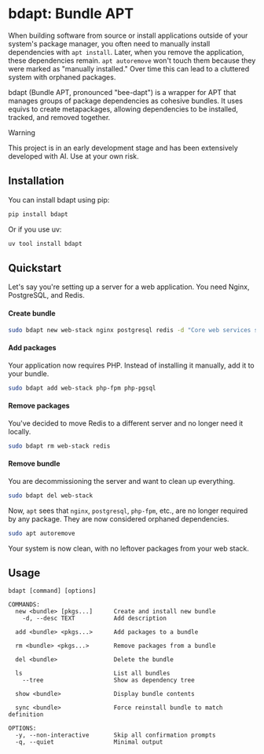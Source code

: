 # bdapt: Bundle APT

When building software from source or install applications outside of your system's package manager, you often need to manually install dependencies with `apt install`. Later, when you remove the application, these dependencies remain. `apt autoremove` won't touch them because they were marked as "manually installed." Over time this can lead to a cluttered system with orphaned packages.

bdapt (Bundle APT, pronounced "bee-dapt") is a wrapper for APT that manages groups of package dependencies as cohesive bundles. It uses equivs to create metapackages, allowing dependencies to be installed, tracked, and removed together.

> [!WARNING]  
> This project is in an early development stage and has been extensively developed with AI. Use at your own risk.

## Installation

You can install bdapt using pip:

```bash
pip install bdapt
```

Or if you use uv:

```bash
uv tool install bdapt
```

## Quickstart

Let's say you're setting up a server for a web application. You need Nginx, PostgreSQL, and Redis.

#### Create bundle

```bash
sudo bdapt new web-stack nginx postgresql redis -d "Core web services stack"
```

#### Add packages

Your application now requires PHP. Instead of installing it manually, add it to your bundle.

```bash
sudo bdapt add web-stack php-fpm php-pgsql
```

#### Remove packages

You've decided to move Redis to a different server and no longer need it locally.

```bash
sudo bdapt rm web-stack redis
```

#### Remove bundle

You are decommissioning the server and want to clean up everything.

```bash
sudo bdapt del web-stack
```

Now, `apt` sees that `nginx`, `postgresql`, `php-fpm`, etc., are no longer required by any package. They are now considered orphaned dependencies.

```bash
sudo apt autoremove
```
Your system is now clean, with no leftover packages from your web stack.

## Usage

```plaintext
bdapt [command] [options]

COMMANDS:
  new <bundle> [pkgs...]      Create and install new bundle
    -d, --desc TEXT           Add description

  add <bundle> <pkgs...>      Add packages to a bundle

  rm <bundle> <pkgs...>       Remove packages from a bundle

  del <bundle>                Delete the bundle

  ls                          List all bundles
    --tree                    Show as dependency tree

  show <bundle>               Display bundle contents

  sync <bundle>               Force reinstall bundle to match definition

OPTIONS:
  -y, --non-interactive       Skip all confirmation prompts
  -q, --quiet                 Minimal output
```

